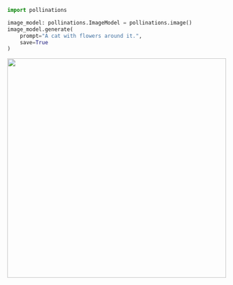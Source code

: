```python
import pollinations

image_model: pollinations.ImageModel = pollinations.image()
image_model.generate(
    prompt="A cat with flowers around it.",
    save=True
)
```

<div id="header">
  <img src="https://image.pollinations.ai/prompt/A cat with flowers around it.?negative=&seed=7952755689&width=1024&height=1024&nologo=False&private=False&model=flux&enhance=False" width=500/>
</div>
